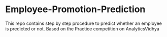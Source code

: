 # Employee-Promotion-Prediction
This repo contains step by step procedure to predict whether an employee is predicted or not. Based on the Practice competition on AnalyticsVidhya

